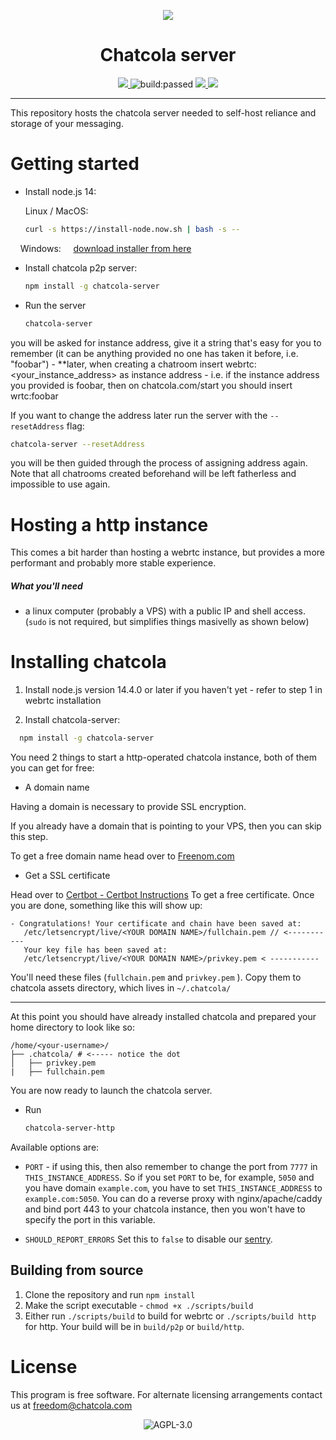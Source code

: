<p align="center">
  <img 
    src="https://chatcola.com/images/logo.png"
  />
</p>

<h1 align="center">Chatcola server</h1>

<p align="center">
    <a href="https://hub.docker.com/repository/docker/chatcola/chatcola" alt="Docker image">
        <img src="https://img.shields.io/docker/automated/chatcola/chatcola" />
    </a>
    <a title="Latest push build on default branch: passed" name="status-images" class="pointer open-popup">
        <img src="https://travis-ci.com/Chatcola-com/chatcola.svg?branch=master&status=passed" alt="build:passed">
    </a>
    <a href="https://codeclimate.com/github/Chatcola-com/chatcola/test_coverage">
        <img src="https://api.codeclimate.com/v1/badges/15ccec53546e121c1eff/test_coverage" />
    </a>
    <a href="https://codeclimate.com/github/Chatcola-com/chatcola/maintainability">
        <img src="https://api.codeclimate.com/v1/badges/15ccec53546e121c1eff/maintainability" />
    </a>
</p>

---

This repository hosts the chatcola server needed to self-host reliance and storage of your messaging.

# Getting started

* Install node.js 14: 
  
  Linux / MacOS:
  
  ```bash
  curl -s https://install-node.now.sh | bash -s --
  ```

    Windows:     [download installer from here](https://nodejs.org/dist/v12.18.3/node-v12.18.3-x86.msi)

* Install chatcola p2p server:
  
  ```bash
  npm install -g chatcola-server
  ```

* Run the server
  
  ```bash
  chatcola-server
  ```

you will be asked for instance address, give it a string that's easy for you to remember (it can be anything provided no one has taken it before, i.e. "foobar") - **later, when creating a chatroom insert webrtc:<your_instance_address> as instance address - i.e. if the instance address you provided is foobar, then on chatcola.com/start you should insert wrtc:foobar

If you want to change the address later run the server with the `--resetAddress` flag:

```bash
chatcola-server --resetAddress
```

you will be then guided through the process of assigning address again. Note that all chatrooms created beforehand will be left fatherless and impossible to use again.

# Hosting a http instance

This comes a bit harder than hosting a webrtc instance, but provides a more performant and probably more stable experience.

##### What you'll need

* a linux computer (probably a VPS) with a public IP and shell access. (`sudo` is not required, but simplifies things masivelly as shown below)

# Installing chatcola

1. Install node.js version 14.4.0 or later if you haven't yet - refer to step 1 in webrtc installation

2. Install chatcola-server:

```bash
  npm install -g chatcola-server
```

You need 2 things to start a http-operated chatcola instance, both of them you can get for free:

* A domain name

Having a domain is necessary to provide SSL encryption.

If you already have a domain that is pointing to your VPS, then you can skip this step.

To get a free domain name head over to [Freenom.com](https://www.freenom.com/en/index.html?lang=en)

 * Get a SSL certificate

Head over to [Certbot - Certbot Instructions](https://certbot.eff.org/instructions) To get a free certificate. Once you are done, something like this will show up:

```textfile
- Congratulations! Your certificate and chain have been saved at:
   /etc/letsencrypt/live/<YOUR DOMAIN NAME>/fullchain.pem // <-----------
   Your key file has been saved at:
   /etc/letsencrypt/live/<YOUR DOMAIN NAME>/privkey.pem < -----------
```

You'll need these files (`fullchain.pem` and `privkey.pem` ). Copy them to chatcola assets directory, which lives in `~/.chatcola/`

 ---

At this point you should have already installed chatcola and prepared your home directory to look like so:

```filesystem
/home/<your-username>/
├── .chatcola/ # <----- notice the dot
│   ├── privkey.pem
|   ├── fullchain.pem
```

You are now ready to launch the chatcola server.

* Run
  
  ```bash
  chatcola-server-http
  ```

Available options are:

* `PORT` - if using this, then also remember to change the port from `7777` in `THIS_INSTANCE_ADDRESS`. So if you set `PORT` to be, for example, `5050` and you have domain `example.com`, you have to set `THIS_INSTANCE_ADDRESS` to `example.com:5050`. You can do a reverse proxy with nginx/apache/caddy and bind port 443 to your chatcola instance, then you won't have to specify the port in this variable.

* `SHOULD_REPORT_ERRORS` Set this to `false` to disable our [sentry](https://github.com/getsentry/sentry).


## Building from source

1. Clone the repository and run `npm install`
2. Make the script executable - `chmod +x ./scripts/build`
3. Either run `./scripts/build` to build for webrtc or `./scripts/build http` for http. Your build will be in `build/p2p` or `build/http`.

# License

This program is free software. For alternate licensing arrangements contact us at freedom@chatcola.com

<p align="center">
  <img src="https://www.gnu.org/graphics/agplv3-with-text-162x68.png" title="" alt="AGPL-3.0">
</p>
